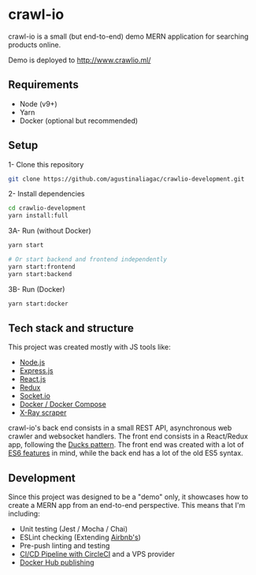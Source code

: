 # crawl-io

crawl-io is a small (but end-to-end) demo MERN application for searching products online.

Demo is deployed to http://www.crawlio.ml/

## Requirements
- Node (v9+)
- Yarn
- Docker (optional but recommended)

## Setup
1- Clone this repository
```bash
git clone https://github.com/agustinaliagac/crawlio-development.git
```

2- Install dependencies
```bash
cd crawlio-development
yarn install:full
```

3A- Run (without Docker)
```bash
yarn start

# Or start backend and frontend independently
yarn start:frontend
yarn start:backend
```

3B- Run (Docker)
```bash
yarn start:docker
```

## Tech stack and structure

This project was created mostly with JS tools like:
- [Node.js](https://nodejs.org/en/)
- [Express.js](https://expressjs.com/)
- [React.js](https://reactjs.org/)
- [Redux](https://redux.js.org/)
- [Socket.io](https://socket.io/)
- [Docker / Docker Compose](https://www.docker.com/)
- [X-Ray scraper](https://github.com/matthewmueller/x-ray)

crawl-io's back end consists in a small REST API, asynchronous web crawler and websocket handlers. The front end consists in a React/Redux app, following the [Ducks pattern](https://github.com/erikras/ducks-modular-redux).
The front end was created with a lot of [ES6 features](https://github.com/lukehoban/es6features) in mind, while the back end has a lot of the old ES5 syntax.

## Development
Since this project was designed to be a "demo" only, it showcases how to create a MERN app from an end-to-end perspective. This means that I'm including:
- Unit testing (Jest / Mocha / Chai)
- ESLint checking (Extending [Airbnb's](https://github.com/airbnb/javascript/tree/master/packages/eslint-config-airbnb))
- Pre-push linting and testing
- [CI/CD Pipeline with CircleCI](https://circleci.com/gh/agustinaliagac/crawlio-development) and a VPS provider
- [Docker Hub publishing](https://hub.docker.com/r/agustinaliagac/crawlio/)